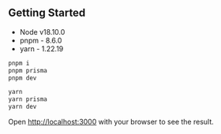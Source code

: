 ## Getting Started

* Node v18.10.0
* pnpm - 8.6.0
* yarn - 1.22.19

```sh
pnpm i
pnpm prisma
pnpm dev
```

```sh
yarn
yarn prisma
yarn dev
```

Open [http://localhost:3000](http://localhost:3000) with your browser to see the result.

